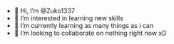 - 👋 Hi, I’m @Zuko1337
- 👀 I’m interested in learning new skills
- 🌱 I’m currently learning as many things as i can
- 💞️ I’m looking to collaborate on nothing right now xD

<!---
Zuko1337/Zuko1337 is a ✨ special ✨ repository because its `README.md` (this file) appears on your GitHub profile.
You can click the Preview link to take a look at your changes.
--->

